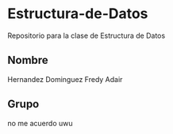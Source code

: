 # Estructura-de-Datos
Repositorio para la clase de Estructura de Datos
## Nombre
Hernandez Dominguez Fredy Adair
## Grupo
no me acuerdo uwu
